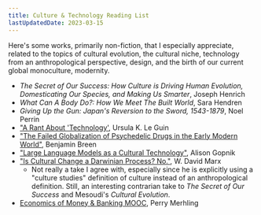 ```yaml
---
title: Culture & Technology Reading List
lastUpdatedDate: 2023-03-15
---
```


Here's some works, primarily non-fiction, that I especially appreciate, related to the topics of cultural evolution, the cultural niche, technology from an anthropological perspective, design, and the birth of our current global monoculture, modernity.

- *The Secret of Our Success: How Culture is Driving Human Evolution, Domesticating Our Species, and Making Us Smarter*, Joseph Henrich
- *What Can A Body Do?: How We Meet The Built World*, Sara Hendren
- *Giving Up the Gun: Japan's Reversion to the Sword, 1543-1879*, Noel Perrin
- ["A Rant About 'Technology'](http://www.ursulakleguinarchive.com/Note-Technology.html), Ursula K. Le Guin
- ["The Failed Globalization of Psychedelic Drugs in the Early Modern World"](https://www.cambridge.org/core/journals/historical-journal/article/failed-globalization-of-psychedelic-drugs-in-the-early-modern-world/6ADA9DE0F3FAC7E18591C7A96A53AA58), Benjamin Breen
- ["Large Language Models as a Cultural Technology"](https://www.youtube.com/live/k7rPtFLH6yw?feature=share), Alison Gopnik
- ["Is Cultural Change a Darwinian Process? No."](https://culture.ghost.io/is-cultural-change-a-darwinian-process-no/), W. David Marx
  - Not really a take I agree with, especially since he is explicitly using a "culture studies" definition of culture instead of an anthropological definition. Still, an interesting contrarian take to *The Secret of Our Success* and Mesoudi's *Cultural Evolution*.
- [Economics of Money & Banking MOOC](https://youtube.com/playlist?list=PLSuwqsAnJMtwZEwkJgHZCod2xP9b7skF5), Perry Merhling